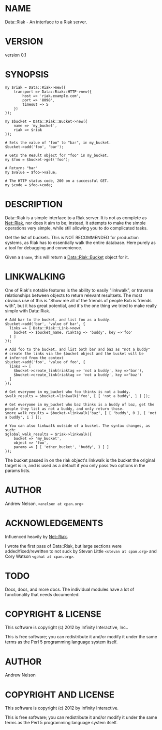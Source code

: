 # NAME

Data::Riak - An interface to a Riak server.

# VERSION

version 0.1

# SYNOPSIS

    my $riak = Data::Riak->new({
        transport => Data::Riak::HTTP->new({
            host => 'riak.example.com',
            port => '8098',
            timeout => 5
        })
    });

    my $bucket = Data::Riak::Bucket->new({
        name => 'my_bucket',
        riak => $riak
    });

    # Sets the value of "foo" to "bar", in my_bucket.
    $bucket->add('foo', 'bar');

    # Gets the Result object for "foo" in my_bucket.
    my $foo = $bucket->get('foo');

    # Returns "bar"
    my $value = $foo->value;

    # The HTTP status code, 200 on a successful GET.
    my $code = $foo->code;

# DESCRIPTION

Data::Riak is a simple interface to a Riak server. It is not as complete as [Net::Riak](http://search.cpan.org/perldoc?Net::Riak),
nor does it aim to be; instead, it attempts to make the simple operations very simple,
while still allowing you to do complicated tasks.

Get the list of buckets. This is NOT RECOMMENDED for production systems, as Riak
has to essentially walk the entire database. Here purely as a tool for debugging
and convenience.

Given a `$name`, this will return a [Data::Riak::Bucket](http://search.cpan.org/perldoc?Data::Riak::Bucket) object for it.

# LINKWALKING

One of Riak's notable features is the ability to easily "linkwalk", or traverse
relationships between objects to return relevant resultsets. The most obvious use
of this is "Show me all of the friends of people Bob is friends with", but it has
great potential, and it's the one thing we tried to make really simple with Data::Riak.

    # Add bar to the bucket, and list foo as a buddy.
    $bucket->add('bar', 'value of bar', {
      links => [ Data::Riak::Link->new(
        bucket => $bucket_name, riaktag => 'buddy', key =>'foo'
      ) ]
    });

    # Add foo to the bucket, and list both bar and baz as "not a buddy"
    # create the links via the $bucket object and the bucket will be
    # inferred from the context
    $bucket->add('foo', 'value of foo', {
      links => [
        $bucket->create_link(riaktag => 'not a buddy', key =>'bar'),
        $bucket->create_link(riaktag => 'not a buddy', key =>'baz')
      ]
    });

    # Get everyone in my_bucket who foo thinks is not a buddy.
    $walk_results = $bucket->linkwalk('foo', [ [ 'not a buddy', 1 ] ]);

    # Get everyone in my_bucket who baz thinks is a buddy of baz, get the people they list as not a buddy, and only return those.
    $more_walk_results = $bucket->linkwalk('baz', [ [ 'buddy', 0 ], [ 'not a buddy', 1 ] ]);

    # You can also linkwalk outside of a bucket. The syntax changes, as such:
    $global_walk_results = $riak->linkwalk({
        bucket => 'my_bucket',
        object => 'foo',
        params => [ [ 'other_bucket', 'buddy', 1 ] ]
    });

The bucket passed in on the riak object's linkwalk is the bucket the original target is in, and is used as a default if you only pass two options in the params lists.

# AUTHOR

Andrew Nelson, `<anelson at cpan.org>`

# ACKNOWLEDGEMENTS

Influenced heavily by [Net::Riak](http://search.cpan.org/perldoc?Net::Riak).

I wrote the first pass of Data::Riak, but large sections were added/fixed/rewritten to not suck by Stevan Little `<stevan at cpan.org>` and Cory Watson `<gphat at cpan.org>`.

# TODO

Docs, docs, and more docs. The individual modules have a lot of functionality that needs documented.

# COPYRIGHT & LICENSE

This software is copyright (c) 2012 by Infinity Interactive, Inc..

This is free software; you can redistribute it and/or modify it under the same terms as the Perl 5 programming language system itself.

# AUTHOR

Andrew Nelson <anelson at cpan.org>

# COPYRIGHT AND LICENSE

This software is copyright (c) 2012 by Infinity Interactive.

This is free software; you can redistribute it and/or modify it under
the same terms as the Perl 5 programming language system itself.
